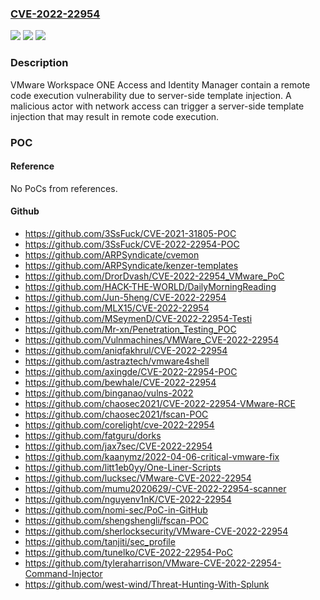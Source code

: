 ### [CVE-2022-22954](https://cve.mitre.org/cgi-bin/cvename.cgi?name=CVE-2022-22954)
![](https://img.shields.io/static/v1?label=Product&message=VMware%20Workspace%20ONE%20Access%20and%20Identity%20Manager&color=blue)
![](https://img.shields.io/static/v1?label=Version&message=n%2Fa&color=blue)
![](https://img.shields.io/static/v1?label=Vulnerability&message=Remote%20code%20execution&color=brighgreen)

### Description

VMware Workspace ONE Access and Identity Manager contain a remote code execution vulnerability due to server-side template injection. A malicious actor with network access can trigger a server-side template injection that may result in remote code execution.

### POC

#### Reference
No PoCs from references.

#### Github
- https://github.com/3SsFuck/CVE-2021-31805-POC
- https://github.com/3SsFuck/CVE-2022-22954-POC
- https://github.com/ARPSyndicate/cvemon
- https://github.com/ARPSyndicate/kenzer-templates
- https://github.com/DrorDvash/CVE-2022-22954_VMware_PoC
- https://github.com/HACK-THE-WORLD/DailyMorningReading
- https://github.com/Jun-5heng/CVE-2022-22954
- https://github.com/MLX15/CVE-2022-22954
- https://github.com/MSeymenD/CVE-2022-22954-Testi
- https://github.com/Mr-xn/Penetration_Testing_POC
- https://github.com/Vulnmachines/VMWare_CVE-2022-22954
- https://github.com/aniqfakhrul/CVE-2022-22954
- https://github.com/astraztech/vmware4shell
- https://github.com/axingde/CVE-2022-22954-POC
- https://github.com/bewhale/CVE-2022-22954
- https://github.com/binganao/vulns-2022
- https://github.com/chaosec2021/CVE-2022-22954-VMware-RCE
- https://github.com/chaosec2021/fscan-POC
- https://github.com/corelight/cve-2022-22954
- https://github.com/fatguru/dorks
- https://github.com/jax7sec/CVE-2022-22954
- https://github.com/kaanymz/2022-04-06-critical-vmware-fix
- https://github.com/litt1eb0yy/One-Liner-Scripts
- https://github.com/lucksec/VMware-CVE-2022-22954
- https://github.com/mumu2020629/-CVE-2022-22954-scanner
- https://github.com/nguyenv1nK/CVE-2022-22954
- https://github.com/nomi-sec/PoC-in-GitHub
- https://github.com/shengshengli/fscan-POC
- https://github.com/sherlocksecurity/VMware-CVE-2022-22954
- https://github.com/tanjiti/sec_profile
- https://github.com/tunelko/CVE-2022-22954-PoC
- https://github.com/tyleraharrison/VMware-CVE-2022-22954-Command-Injector
- https://github.com/west-wind/Threat-Hunting-With-Splunk

